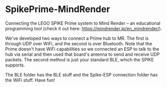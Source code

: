 # SpikePrime-MindRender
Connecting the LEGO SPIKE Prime system to Mind Render – an educational programming tool (check it out here: https://mindrender.jp/en_mindrender/). 

We've developed two ways to connect a Prime hub to MR. The first is through UDP over WiFi, and the second is over Bluetooth. Note that the Prime doesn't have WiFi capabilities so we connected an ESP to talk to the hub via serial and then used that board's antenna to send and receive UDP packets. The second method is just your standard BLE, which the SPIKE supports. 

The BLE folder has the BLE stuff and the Spike-ESP connection folder has the WiFi stuff. Have fun!

